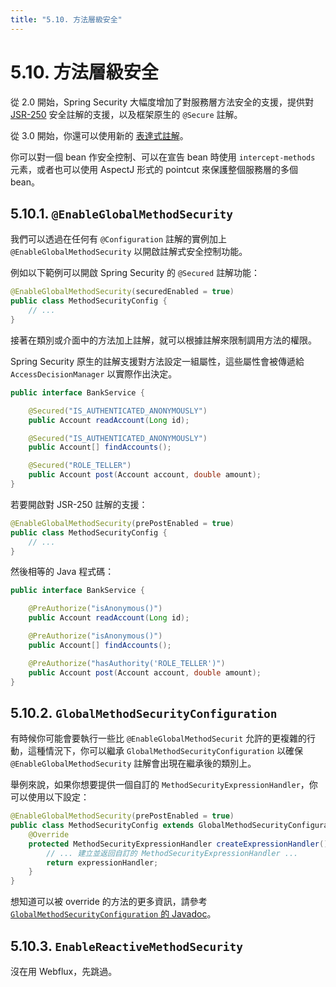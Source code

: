 ```yaml
---
title: "5.10. 方法層級安全"
---
```


# 5.10. 方法層級安全

從 2.0 開始，Spring Security 大幅度增加了對服務層方法安全的支援，提供對 [JSR-250](https://en.wikipedia.org/wiki/JSR_250) 安全註解的支援，以及框架原生的 `@Secure` 註解。

從 3.0 開始，你還可以使用新的 [表達式註解](https://docs.spring.io/spring-security/site/docs/current/reference/html5/#el-access)。

你可以對一個 bean 作安全控制、可以在宣告 bean 時使用 `intercept-methods` 元素，或者也可以使用 AspectJ 形式的 pointcut 來保護整個服務層的多個 bean。

## 5.10.1. `@EnableGlobalMethodSecurity`

我們可以透過在任何有 `@Configuration` 註解的實例加上 `@EnableGlobalMethodSecurity` 以開啟註解式安全控制功能。

例如以下範例可以開啟 Spring Security 的 `@Secured` 註解功能：

```java
@EnableGlobalMethodSecurity(securedEnabled = true)
public class MethodSecurityConfig {
    // ...
}
```

接著在類別或介面中的方法加上註解，就可以根據註解來限制調用方法的權限。

Spring Security 原生的註解支援對方法設定一組屬性，這些屬性會被傳遞給 `AccessDecisionManager` 以實際作出決定。

```java
public interface BankService {

    @Secured("IS_AUTHENTICATED_ANONYMOUSLY")
    public Account readAccount(Long id);

    @Secured("IS_AUTHENTICATED_ANONYMOUSLY")
    public Account[] findAccounts();

    @Secured("ROLE_TELLER")
    public Account post(Account account, double amount);
}
```

若要開啟對 JSR-250 註解的支援：

```java
@EnableGlobalMethodSecurity(prePostEnabled = true)
public class MethodSecurityConfig {
    // ...
}
```

然後相等的 Java 程式碼：

```java
public interface BankService {

    @PreAuthorize("isAnonymous()")
    public Account readAccount(Long id);

    @PreAuthorize("isAnonymous()")
    public Account[] findAccounts();

    @PreAuthorize("hasAuthority('ROLE_TELLER')")
    public Account post(Account account, double amount);
}
```

## 5.10.2. `GlobalMethodSecurityConfiguration`

有時候你可能會要執行一些比 `@EnableGlobalMethodSecurit` 允許的更複雜的行動，這種情況下，你可以繼承 `GlobalMethodSecurityConfiguration` 以確保 `@EnableGlobalMethodSecurity` 註解會出現在繼承後的類別上。

舉例來說，如果你想要提供一個自訂的 `MethodSecurityExpressionHandler`，你可以使用以下設定：

```java
@EnableGlobalMethodSecurity(prePostEnabled = true)
public class MethodSecurityConfig extends GlobalMethodSecurityConfiguration {
	@Override
	protected MethodSecurityExpressionHandler createExpressionHandler() {
		// ... 建立並返回自訂的 MethodSecurityExpressionHandler ...
		return expressionHandler;
	}
}
```

想知道可以被 override 的方法的更多資訊，請參考 [`GlobalMethodSecurityConfiguration` 的 Javadoc](https://docs.spring.io/spring-security/site/docs/current/api/org/springframework/security/config/annotation/method/configuration/GlobalMethodSecurityConfiguration.html)。

## 5.10.3. `EnableReactiveMethodSecurity`

沒在用 Webflux，先跳過。